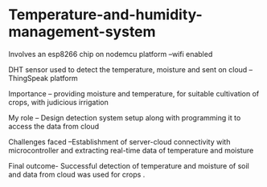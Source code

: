 # Temperature-and-humidity-management-system

Involves an esp8266 chip on nodemcu platform –wifi enabled 

DHT sensor  used to detect the temperature, moisture and sent on  cloud –ThingSpeak platform 

Importance – providing moisture and temperature, for  suitable cultivation of crops, with judicious irrigation

My role – Design detection system setup along with programming it to access the data from cloud

Challenges faced –Establishment of server-cloud connectivity with microcontroller and extracting real-time data of temperature and moisture

Final outcome- Successful detection of temperature and moisture of soil and data from cloud was used for crops .
